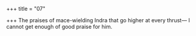 +++
title = "07"

+++
The praises of mace-wielding Indra that go higher at every thrust— I cannot get enough of good praise for him.  